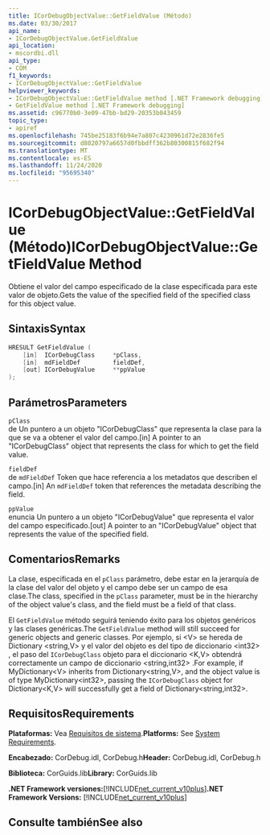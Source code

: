 ```yaml
---
title: ICorDebugObjectValue::GetFieldValue (Método)
ms.date: 03/30/2017
api_name:
- ICorDebugObjectValue.GetFieldValue
api_location:
- mscordbi.dll
api_type:
- COM
f1_keywords:
- ICorDebugObjectValue::GetFieldValue
helpviewer_keywords:
- ICorDebugObjectValue::GetFieldValue method [.NET Framework debugging]
- GetFieldValue method [.NET Framework debugging]
ms.assetid: c96770b0-3e09-47bb-bd29-20353b043459
topic_type:
- apiref
ms.openlocfilehash: 745be25183f6b94e7a807c4230961d72e2836fe5
ms.sourcegitcommit: d8020797a6657d0fbbdff362b80300815f682f94
ms.translationtype: MT
ms.contentlocale: es-ES
ms.lasthandoff: 11/24/2020
ms.locfileid: "95695340"
---
```

# <a name="icordebugobjectvaluegetfieldvalue-method"></a><span data-ttu-id="0d819-102">ICorDebugObjectValue::GetFieldValue (Método)</span><span class="sxs-lookup"><span data-stu-id="0d819-102">ICorDebugObjectValue::GetFieldValue Method</span></span>

<span data-ttu-id="0d819-103">Obtiene el valor del campo especificado de la clase especificada para este valor de objeto.</span><span class="sxs-lookup"><span data-stu-id="0d819-103">Gets the value of the specified field of the specified class for this object value.</span></span>  
  
## <a name="syntax"></a><span data-ttu-id="0d819-104">Sintaxis</span><span class="sxs-lookup"><span data-stu-id="0d819-104">Syntax</span></span>  
  
```cpp  
HRESULT GetFieldValue (  
    [in]  ICorDebugClass     *pClass,  
    [in]  mdFieldDef         fieldDef,  
    [out] ICorDebugValue     **ppValue  
);  
```  
  
## <a name="parameters"></a><span data-ttu-id="0d819-105">Parámetros</span><span class="sxs-lookup"><span data-stu-id="0d819-105">Parameters</span></span>  

 `pClass`  
 <span data-ttu-id="0d819-106">de Un puntero a un objeto "ICorDebugClass" que representa la clase para la que se va a obtener el valor del campo.</span><span class="sxs-lookup"><span data-stu-id="0d819-106">[in] A pointer to an "ICorDebugClass" object that represents the class for which to get the field value.</span></span>  
  
 `fieldDef`  
 <span data-ttu-id="0d819-107">de `mdFieldDef` Token que hace referencia a los metadatos que describen el campo.</span><span class="sxs-lookup"><span data-stu-id="0d819-107">[in] An `mdFieldDef` token that references the metadata describing the field.</span></span>  
  
 `ppValue`  
 <span data-ttu-id="0d819-108">enuncia Un puntero a un objeto "ICorDebugValue" que representa el valor del campo especificado.</span><span class="sxs-lookup"><span data-stu-id="0d819-108">[out] A pointer to an "ICorDebugValue" object that represents the value of the specified field.</span></span>  
  
## <a name="remarks"></a><span data-ttu-id="0d819-109">Comentarios</span><span class="sxs-lookup"><span data-stu-id="0d819-109">Remarks</span></span>  

 <span data-ttu-id="0d819-110">La clase, especificada en el `pClass` parámetro, debe estar en la jerarquía de la clase del valor del objeto y el campo debe ser un campo de esa clase.</span><span class="sxs-lookup"><span data-stu-id="0d819-110">The class, specified in the `pClass` parameter, must be in the hierarchy of the object value's class, and the field must be a field of that class.</span></span>  
  
 <span data-ttu-id="0d819-111">El `GetFieldValue` método seguirá teniendo éxito para los objetos genéricos y las clases genéricas.</span><span class="sxs-lookup"><span data-stu-id="0d819-111">The `GetFieldValue` method will still succeed for generic objects and generic classes.</span></span> <span data-ttu-id="0d819-112">Por ejemplo, si \<V> se hereda de Dictionary \<string,V> y el valor del objeto es del tipo de diccionario \<int32> , el paso del `ICorDebugClass` objeto para el diccionario \<K,V> obtendrá correctamente un campo de diccionario \<string,int32> .</span><span class="sxs-lookup"><span data-stu-id="0d819-112">For example, if MyDictionary\<V> inherits from Dictionary\<string,V>, and the object value is of type MyDictionary\<int32>, passing the `ICorDebugClass` object for Dictionary\<K,V> will successfully get a field of Dictionary\<string,int32>.</span></span>  
  
## <a name="requirements"></a><span data-ttu-id="0d819-113">Requisitos</span><span class="sxs-lookup"><span data-stu-id="0d819-113">Requirements</span></span>  

 <span data-ttu-id="0d819-114">**Plataformas:** Vea [Requisitos de sistema](../../get-started/system-requirements.md).</span><span class="sxs-lookup"><span data-stu-id="0d819-114">**Platforms:** See [System Requirements](../../get-started/system-requirements.md).</span></span>  
  
 <span data-ttu-id="0d819-115">**Encabezado:** CorDebug.idl, CorDebug.h</span><span class="sxs-lookup"><span data-stu-id="0d819-115">**Header:** CorDebug.idl, CorDebug.h</span></span>  
  
 <span data-ttu-id="0d819-116">**Biblioteca:** CorGuids.lib</span><span class="sxs-lookup"><span data-stu-id="0d819-116">**Library:** CorGuids.lib</span></span>  
  
 <span data-ttu-id="0d819-117">**.NET Framework versiones:**[!INCLUDE[net_current_v10plus](../../../../includes/net-current-v10plus-md.md)]</span><span class="sxs-lookup"><span data-stu-id="0d819-117">**.NET Framework Versions:** [!INCLUDE[net_current_v10plus](../../../../includes/net-current-v10plus-md.md)]</span></span>  
  
## <a name="see-also"></a><span data-ttu-id="0d819-118">Consulte también</span><span class="sxs-lookup"><span data-stu-id="0d819-118">See also</span></span>

